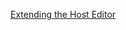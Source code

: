 
[Extending the Host Editor](http://powershell.github.io/PowerShellEditorServices/guide/extensions.html)